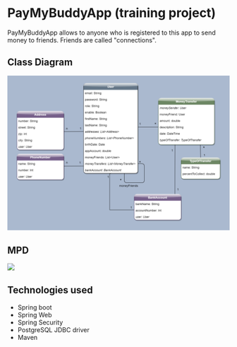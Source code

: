 PayMyBuddyApp (training project)
=============

PayMyBuddyApp allows to anyone who is registered to this app to send money to friends.
Friends are called "connections".


Class Diagram
-------------
<img width="800px" src="./img/diagrammev5.png"/>

MPD
-------------
<img width="800px" src="./img/mpdv4.png"/>

Technologies used
-----------------
* Spring boot
* Spring Web
* Spring Security
* PostgreSQL JDBC driver
* Maven
